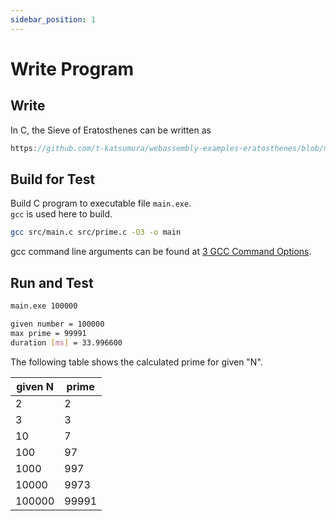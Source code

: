 ```yaml
---
sidebar_position: 1
---
```


# Write Program

## Write

In C, the Sieve of Eratosthenes can be written as

```c reference
https://github.com/t-katsumura/webassembly-examples-eratosthenes/blob/main/c/src/prime.c
```

## Build for Test

Build C program to executable file `main.exe`.  
`gcc` is used here to build.

```bash title="build with optimization level O3"
gcc src/main.c src/prime.c -O3 -o main
```

gcc command line arguments can be found at [3 GCC Command Options](https://gcc.gnu.org/onlinedocs/gcc/Invoking-GCC.html#Invoking-GCC).

## Run and Test

```bash title="invoke prime function"
main.exe 100000
```

```bash title="output"
given number = 100000
max prime = 99991
duration [ms] = 33.996600
```

The following table shows the calculated prime for given "N".

| given N | prime |
| ------- | ----- |
| 2       | 2     |
| 3       | 3     |
| 10      | 7     |
| 100     | 97    |
| 1000    | 997   |
| 10000   | 9973  |
| 100000  | 99991 |
